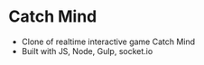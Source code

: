 # Catch Mind

- Clone of realtime interactive game Catch Mind
- Built with JS, Node, Gulp, socket.io
